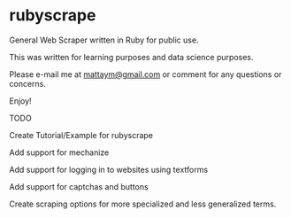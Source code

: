# rubyscrape
General Web Scraper written in Ruby for public use.

This was written for learning purposes and data science purposes.

Please e-mail me at mattaym@gmail.com or comment for any questions or concerns. 

Enjoy!



TODO


Create Tutorial/Example for rubyscrape

Add support for mechanize

Add support for logging in to websites using textforms

Add support for captchas and buttons

Create scraping options for more specialized and less generalized terms.